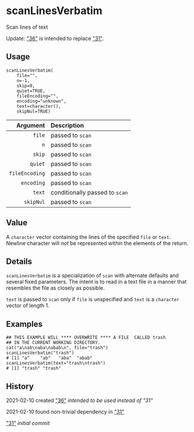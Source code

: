 scanLinesVerbatim
=================

Scan lines of text

Update:
["36"](../../6/0/scanLinesVerbatim.R)
is intended to replace
["31"](./scanLinesVerbatim.R).

Usage
-----

    scanLinesVerbatim(
        file="",
        n=-1,
        skip=0,
        quiet=TRUE,
        fileEncoding="",
        encoding="unknown",
        text=character(),
        skipNul=TRUE)
        
|       Argument | Description      |
| -------------: | :--------------- |
|         `file` | passed to `scan` |
|            `n` | passed to `scan` |
|         `skip` | passed to `scan` |
|        `quiet` | passed to `scan` |
| `fileEncoding` | passed to `scan` |
|     `encoding` | passed to `scan` |
|         `text` | conditionally passed to `scan` |
|      `skipNul` | passed to `scan` |

Value
-----

A `character` vector containing the lines of the specified `file` or `text`.
Newline character will _not_ be represented within the elements of the return.

Details
-------

`scanLinesVerbatim` is a specialization of `scan` with alternate defaults and several fixed parameters.
The intent is to read in a text file in a manner that resembles the file as closely as possible.

`text` is passed to `scan` only if `file` is unspecified and `text` is a `character` vector of length 1.

Examples
--------

    ## THIS EXAMPLE WILL **** OVERWRITE **** A FILE  CALLED trash
    ## IN THE CURRENT WORKING DIRECTORY.
    cat("a\nab\naba\nabab\n", file="trash")
    scanLinesVerbatim("trash")
    # [1] "a"    "ab"   "aba"  "abab"
    scanLinesVerbatim(text="trash\ntrash")
    # [1] "trash" "trash"
    
History
-------

2021-02-10 created ["36"](../../6/0/scanLinesVerbatim.R) _intended to be used instead of "31"_

2021-02-10 found non-trivial dependency in ["31"](./scanLinesVerbatim.R)

["31"](./scanLinesVerbatim.R) _initial commit_
